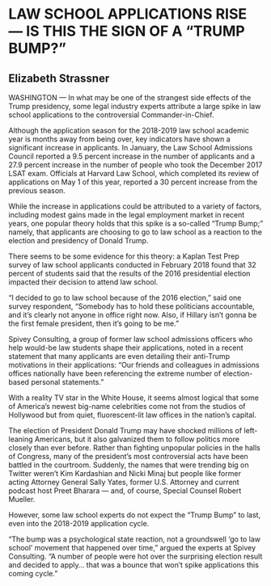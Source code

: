 # LAW SCHOOL APPLICATIONS RISE — IS THIS THE SIGN OF A “TRUMP BUMP?”
## Elizabeth Strassner

WASHINGTON — In what may be one of the strangest side effects of the Trump presidency, some legal industry experts attribute a large spike in law school applications to the controversial Commander-in-Chief.

Although the application season for the 2018-2019 law school academic year is months away from being over, key indicators have shown a significant increase in applicants. In January, the Law School Admissions Council reported a 9.5 percent increase in the number of applicants and a 27.9 percent increase in the number of people who took the December 2017 LSAT exam. Officials at Harvard Law School, which completed its review of applications on May 1 of this year, reported a 30 percent increase from the previous season.

While the increase in applications could be attributed to a variety of factors, including modest gains made in the legal employment market in recent years, one popular theory holds that this spike is a so-called “Trump Bump;” namely, that applicants are choosing to go to law school as a reaction to the election and presidency of Donald Trump.

There seems to be some evidence for this theory: a Kaplan Test Prep survey of law school applicants conducted in February 2018 found that 32 percent of students said that the results of the 2016 presidential election impacted their decision to attend law school. 

“I decided to go to law school because of the 2016 election,” said one survey respondent, “Somebody has to hold these politicians accountable, and it’s clearly not anyone in office right now. Also, if Hillary isn’t gonna be the first female president, then it’s going to be me.”

Spivey Consulting, a group of former law school admissions officers who help would-be law students shape their applications, noted in a recent statement that many applicants are even detailing their anti-Trump motivations in their applications: “Our friends and colleagues in admissions offices nationally have been referencing the extreme number of election-based personal statements.”

With a reality TV star in the White House, it seems almost logical that some of America’s newest big-name celebrities come not from the studios of Hollywood but from quiet, fluorescent-lit law offices in the nation’s capital. 

The election of President Donald Trump may have shocked millions of left-leaning Americans, but it also galvanized them to follow politics more closely than ever before. Rather than fighting unpopular policies in the halls of Congress, many of the president’s most controversial acts have been battled in the courtroom. Suddenly, the names that were trending big on Twitter weren’t Kim Kardashian and Nicki Minaj but people like former acting Attorney General Sally Yates, former U.S. Attorney and current podcast host Preet Bharara — and, of course, Special Counsel Robert Mueller. 

However, some law school experts do not expect the “Trump Bump” to last, even into the 2018-2019 application cycle.

“The bump was a psychological state reaction, not a groundswell ‘go to law school’ movement that happened over time,” argued the experts at Spivey Consulting. “A number of people were hot over the surprising election result and decided to apply… that was a bounce that won’t spike applications this coming cycle.”

